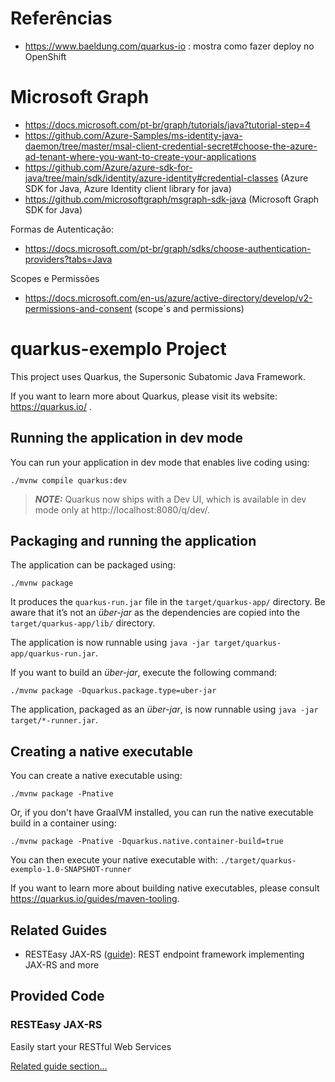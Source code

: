 
# Referências

 - https://www.baeldung.com/quarkus-io : mostra como fazer deploy no OpenShift




# Microsoft Graph

 - https://docs.microsoft.com/pt-br/graph/tutorials/java?tutorial-step=4
 - https://github.com/Azure-Samples/ms-identity-java-daemon/tree/master/msal-client-credential-secret#choose-the-azure-ad-tenant-where-you-want-to-create-your-applications
 - https://github.com/Azure/azure-sdk-for-java/tree/main/sdk/identity/azure-identity#credential-classes (Azure SDK for Java, Azure Identity client library for java)
 - https://github.com/microsoftgraph/msgraph-sdk-java (Microsoft Graph SDK for Java)

Formas de Autenticação:
 - https://docs.microsoft.com/pt-br/graph/sdks/choose-authentication-providers?tabs=Java

Scopes e Permissões
 - https://docs.microsoft.com/en-us/azure/active-directory/develop/v2-permissions-and-consent (scope´s and permissions)



# quarkus-exemplo Project

This project uses Quarkus, the Supersonic Subatomic Java Framework.

If you want to learn more about Quarkus, please visit its website: https://quarkus.io/ .

## Running the application in dev mode

You can run your application in dev mode that enables live coding using:

```shell script
./mvnw compile quarkus:dev
```

> **_NOTE:_**  Quarkus now ships with a Dev UI, which is available in dev mode only at http://localhost:8080/q/dev/.

## Packaging and running the application

The application can be packaged using:

```shell script
./mvnw package
```

It produces the `quarkus-run.jar` file in the `target/quarkus-app/` directory. Be aware that it’s not an _über-jar_ as
the dependencies are copied into the `target/quarkus-app/lib/` directory.

The application is now runnable using `java -jar target/quarkus-app/quarkus-run.jar`.

If you want to build an _über-jar_, execute the following command:

```shell script
./mvnw package -Dquarkus.package.type=uber-jar
```

The application, packaged as an _über-jar_, is now runnable using `java -jar target/*-runner.jar`.

## Creating a native executable

You can create a native executable using:

```shell script
./mvnw package -Pnative
```

Or, if you don't have GraalVM installed, you can run the native executable build in a container using:

```shell script
./mvnw package -Pnative -Dquarkus.native.container-build=true
```

You can then execute your native executable with: `./target/quarkus-exemplo-1.0-SNAPSHOT-runner`

If you want to learn more about building native executables, please consult https://quarkus.io/guides/maven-tooling.

## Related Guides

- RESTEasy JAX-RS ([guide](https://quarkus.io/guides/rest-json)): REST endpoint framework implementing JAX-RS and more

## Provided Code

### RESTEasy JAX-RS

Easily start your RESTful Web Services

[Related guide section...](https://quarkus.io/guides/getting-started#the-jax-rs-resources)
